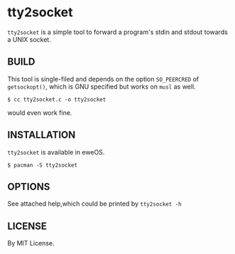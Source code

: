 # tty2socket

``tty2socket`` is a simple tool to forward a program's stdin and stdout
towards a UNIX socket.

## BUILD

This tool is single-filed and depends on the option ``SO_PEERCRED`` of
``getsockopt()``, which is GNU specified but works on ``musl`` as well.

```
$ cc tty2socket.c -o tty2socket
```

would even work fine.

## INSTALLATION

``tty2socket`` is available in eweOS.

```
$ pacman -S tty2socket
```

## OPTIONS

See attached help,which could be printed by ``tty2socket -h``

## LICENSE

By MIT License.
